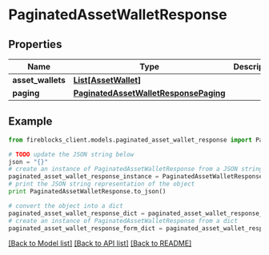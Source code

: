 # PaginatedAssetWalletResponse


## Properties

Name | Type | Description | Notes
------------ | ------------- | ------------- | -------------
**asset_wallets** | [**List[AssetWallet]**](AssetWallet.md) |  | [optional] 
**paging** | [**PaginatedAssetWalletResponsePaging**](PaginatedAssetWalletResponsePaging.md) |  | [optional] 

## Example

```python
from fireblocks_client.models.paginated_asset_wallet_response import PaginatedAssetWalletResponse

# TODO update the JSON string below
json = "{}"
# create an instance of PaginatedAssetWalletResponse from a JSON string
paginated_asset_wallet_response_instance = PaginatedAssetWalletResponse.from_json(json)
# print the JSON string representation of the object
print PaginatedAssetWalletResponse.to_json()

# convert the object into a dict
paginated_asset_wallet_response_dict = paginated_asset_wallet_response_instance.to_dict()
# create an instance of PaginatedAssetWalletResponse from a dict
paginated_asset_wallet_response_form_dict = paginated_asset_wallet_response.from_dict(paginated_asset_wallet_response_dict)
```
[[Back to Model list]](../README.md#documentation-for-models) [[Back to API list]](../README.md#documentation-for-api-endpoints) [[Back to README]](../README.md)


